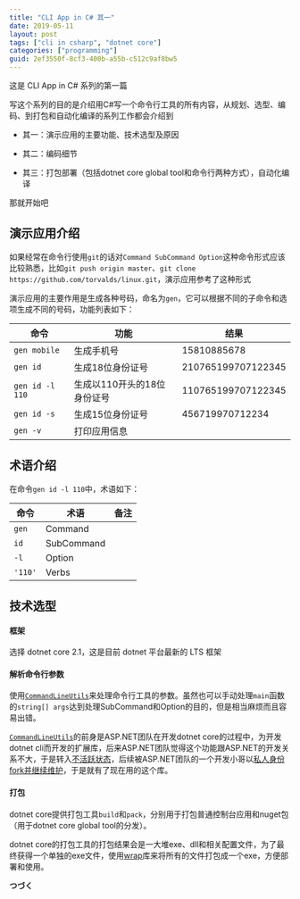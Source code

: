 ```yaml
---
title: "CLI App in C# 其一"
date: 2019-05-11
layout: post
tags: ["cli in csharp", "dotnet core"]
categories: ["programming"]
guid: 2ef3550f-8cf3-400b-a55b-c512c9af8bw5
---
```


这是 CLI App in C# 系列的第一篇

写这个系列的目的是介绍用C#写一个命令行工具的所有内容，从规划、选型、编码、到打包和自动化编译的系列工作都会介绍到

+ 其一：演示应用的主要功能、技术选型及原因

+ 其二：编码细节

+ 其三：打包部署（包括dotnet core global tool和命令行两种方式），自动化编译

那就开始吧

## 演示应用介绍

如果经常在命令行使用`git`的话对`Command SubCommand Option`这种命令形式应该比较熟悉，比如`git push origin master`、`git clone https://github.com/torvalds/linux.git`，演示应用参考了这种形式

演示应用的主要作用是生成各种号码，命名为`gen`，它可以根据不同的子命令和选项生成不同的号码，功能列表如下：

|命令|功能|结果|
|----|----|----|
|`gen mobile`|生成手机号|15810885678|
|`gen id`|生成18位身份证号|210765199707122345|
|`gen id -l 110`|生成以110开头的18位身份证号|110765199707122345|
|`gen id -s`|生成15位身份证号|456719970712234|
|`gen -v`|打印应用信息||

## 术语介绍

在命令`gen id -l 110`中，术语如下：

|命令|术语|备注|
|----|----|----|
|`gen`|Command||
|`id`|SubCommand||
|`-l`|Option||
|`'110'`|Verbs||

## 技术选型

#### 框架

选择 dotnet core 2.1，这是目前 dotnet 平台最新的 LTS 框架


#### 解析命令行参数 

使用[`CommandLineUtils`](https://github.com/natemcmaster/CommandLineUtils)来处理命令行工具的参数。虽然也可以手动处理`main`函数的`string[] args`达到处理SubCommand和Option的目的，但是相当麻烦而且容易出错。

[`CommandLineUtils`](https://github.com/natemcmaster/CommandLineUtils)的前身是ASP.NET团队在开发dotnet core的过程中，为开发dotnet cli而开发的扩展库，后来ASP.NET团队觉得这个功能跟ASP.NET的开发关系不大，于是转入[不活跃状态](https://github.com/aspnet/Extensions/issues/257#issuecomment-322623120)，后续被ASP.NET团队的一个开发小哥以[私人身份fork并继续维护](https://github.com/aspnet/Extensions/issues/257#issuecomment-326726754)，于是就有了现在用的这个库。

#### 打包

dotnet core提供打包工具`build`和`pack`，分别用于打包普通控制台应用和nuget包（用于dotnet core global tool的分发）。

dotnet core的打包工具的打包结果会是一大堆exe、dll和相关配置文件，为了最终获得一个单独的exe文件，使用[wrap](https://github.com/dgiagio/warp)库来将所有的文件打包成一个exe，方便部署和使用。

**つづく** 
